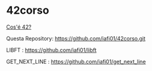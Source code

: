 # 42corso

<a href="https://www.42roma.it">Cos'é 42?</a>

Questa Repository: https://github.com/iafi01/42corso.git


LIBFT : https://github.com/iafi01/libft


GET_NEXT_LINE : https://github.com/iafi01/get_next_line

